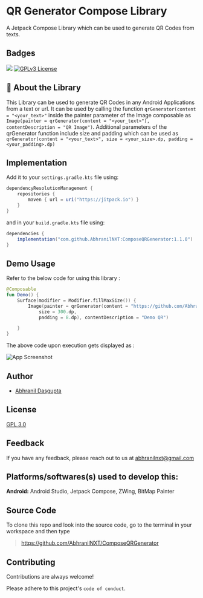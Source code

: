 # QR Generator Compose Library

A Jetpack Compose Library which can be used to generate QR Codes from texts.

## Badges

[![](https://jitpack.io/v/AbhranilNXT/ComposeQRGenerator.svg)](https://jitpack.io/#AbhranilNXT/ComposeQRGenerator)
[![GPLv3 License](https://img.shields.io/badge/License-GPL%20v3-yellow.svg)](https://www.gnu.org/licenses/gpl-3.0.en.html)

## 🚀 About the Library

This Library can be used to generate QR Codes in any Android Applications from a text or url. It can be used by calling the function `qrGenerator(content = "<your_text>"` inside the painter parameter of the
Image composable as `Image(painter = qrGenerator(content = "<your_text>"), contentDescription = "QR Image")`. Additional parameters of the qrGenerator function include size and padding which can be used as 
`qrGenerator(content = "<your_text>", size = <your_size>.dp, padding = <your_padding>.dp)`

## Implementation

Add it to your `settings.gradle.kts` file using:
```gradle
dependencyResolutionManagement {
    repositories {
        maven { url = uri("https://jitpack.io") }
    }
}
```
and in your `build.gradle.kts` file using:

```gradle
dependencies {
    implementation("com.github.AbhranilNXT:ComposeQRGenerator:1.1.0")
}
```
## Demo Usage

Refer to the below code for using this library :

```kotlin
@Composable
fun Demo() {
    Surface(modifier = Modifier.fillMaxSize()) {
        Image(painter = qrGenerator(content = "https://github.com/AbhranilNXT/ComposeQRGenerator",
            size = 300.dp,
            padding = 8.dp), contentDescription = "Demo QR")

    }
}
```

The above code upon execution gets displayed as : 

![App Screenshot](https://i.postimg.cc/RZR84NKc/Screenshot-2024-03-12-025400.png)

## Author

- [Abhranil Dasgupta](https://github.com/AbhranilNXT)

## License

[GPL 3.0](https://github.com/AbhranilNXT/Scavenger-Hunt-Clone?tab=GPL-3.0-1-ov-file#readme)


## Feedback

If you have any feedback, please reach out to us at abhranilnxt@gmail.com


## Platforms/softwares(s) used to develop this:

**Android:** Android Studio, Jetpack Compose, ZWing, BitMap Painter



## Source Code

To clone this repo and look into the source code, go to the terminal in your workspace and then type

> https://github.com/AbhranilNXT/ComposeQRGenerator




## Contributing

Contributions are always welcome!

Please adhere to this project's `code of conduct`.
